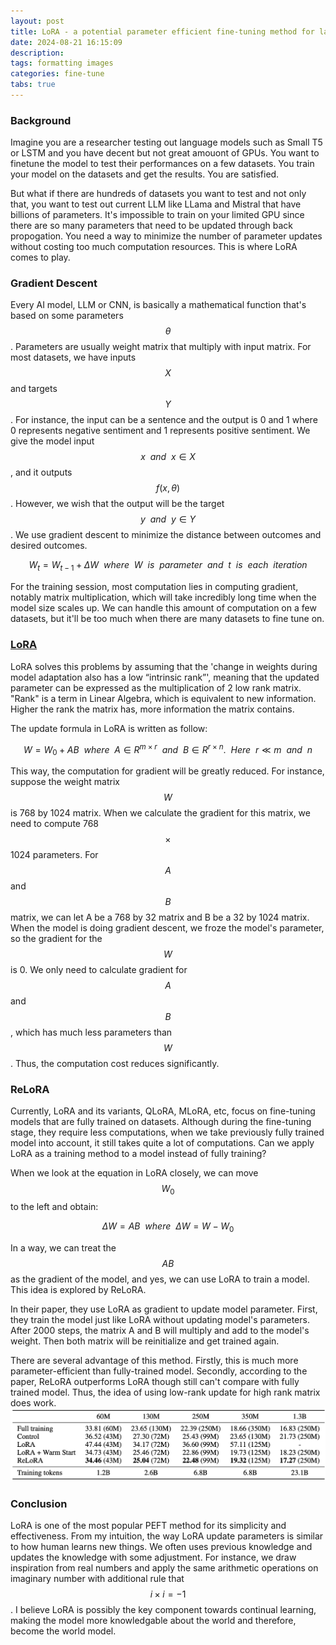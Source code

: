 ```yaml
---
layout: post
title: LoRA - a potential parameter efficient fine-tuning method for large models
date: 2024-08-21 16:15:09
description: 
tags: formatting images
categories: fine-tune
tabs: true
---
```

### Background

Imagine you are a researcher testing out language models such as Small T5 or LSTM and you have decent but not great amouont of GPUs. You want to finetune the model to test their performances on a few datasets. You train your model on the datasets and get the results. You are satisfied.

But what if there are hundreds of datasets you want to test and not only that, you want to test out current LLM like LLama and Mistral that have billions of parameters. It's impossible to train on your limited GPU since there are so many parameters that need to be updated through back propogation. You need a way to minimize the number of parameter updates without costing too much computation resources. This is where LoRA comes to play.

### Gradient Descent

Every AI model, LLM or CNN, is basically a mathematical function that's based on some parameters $$ \theta $$. Parameters are usually weight matrix that multiply with input matrix. For most datasets, we have inputs $$X$$ and targets $$Y$$. For instance, the input can be a sentence and the output is 0 and 1 where 0 represents negative sentiment and 1 represents positive sentiment. We give the model input $$x \  \ and \  \ x \in X$$, and it outputs $$ \textit{f}(x, \theta)$$. However, we wish that the output will be the target $$y \  \ and \  \ y \in Y$$. We use gradient descent to minimize the distance between outcomes and desired outcomes. 

$$ W_t = W_{t-1} + \Delta W \  \ where\ \ W\ \ is \ \ parameter \ \ and \ \ t \ \ is \ \ each \ \ iteration $$

For the training session, most computation lies in computing gradient, notably matrix multiplication, which will take incredibly long time when the model size scales up. We can handle this amount of computation on a few datasets, but it'll be too much when there are many datasets to fine tune on.


### [LoRA](https://arxiv.org/abs/2106.09685)

 LoRA solves this problems by assuming that the 'change in weights during model adaptation also has a low “intrinsic rank”', meaning that the updated parameter can be expressed as the multiplication of 2 low rank matrix. "Rank" is a term in Linear Algebra, which is equivalent to new information. Higher the rank the matrix has, more information the matrix contains. 

 The update formula in LoRA is written as follow:

$$
W = W_0 + AB \  \ where \ \ A\in R^{m\times r} \ \ and \ \ B\in R^{r\times n}. \  \ Here \ \ r\ll m \ \ and \ \ n
$$

This way, the computation for gradient will be greatly reduced. For instance, suppose the weight matrix $$W$$ is 768 by 1024 matrix. When we calculate the gradient for this matrix, we need to compute 768 $$\times$$ 1024 parameters. For $$A$$ and $$B$$ matrix, we can let A be a 768 by 32 matrix and B be a 32 by 1024 matrix. When the model is doing gradient descent, we froze the model's parameter, so the gradient for the $$W$$ is 0. We only need to calculate gradient for $$A$$ and $$B$$, which has much less parameters than $$W$$. Thus, the computation cost reduces significantly.

### ReLoRA

Currently, LoRA and its variants, QLoRA, MLoRA, etc, focus on fine-tuning models that are fully trained on datasets. Although during the fine-tuning stage, they require less computations, when we take previously fully trained model into account, it still takes quite a lot of computations. Can we apply LoRA as a training method to a model instead of fully training?

When we look at the equation in LoRA closely, we can move $$W_0$$ to the left and obtain:

$$
\Delta W = AB \  \ where \  \ \Delta W = W - W_0
$$

In a way, we can treat the $$AB$$ as the gradient of the model, and yes, we can use LoRA to train a model. This idea is explored by ReLoRA. 

In their paper, they use LoRA as gradient to update model parameter. First, they train the model just like LoRA without updating model's parameters. After 2000 steps, the matrix A and B will multiply and add to the model's weight. Then both matrix will be reinitialize and get trained again. 

There are several advantage of this method. Firstly, this is much more parameter-efficient than fully-trained model. Secondly, according to the paper, ReLoRA outperforms LoRA though still can't compare with fully trained model. Thus, the idea of using low-rank update for high rank matrix does work.
<img src = "./img/35001724304205_.pic.jpg">

### Conclusion

LoRA is one of the most popular PEFT method for its simplicity and effectiveness. From my intuition, the way LoRA update parameters is similar to how human learns new things. We often uses previous knowledge and updates the knowledge with some adjustment. For instance, we draw inspiration from real numbers and apply the same arithmetic operations on imaginary number with additional rule that $$i \times i = -1$$. I believe LoRA is possibly the key component towards continual learning, making the model more knowledgable about the world and therefore, become the world model.





